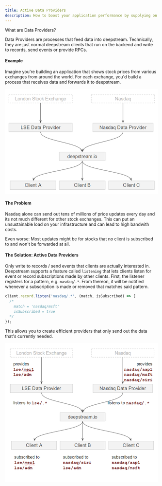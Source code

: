 ```yaml
---
title: Active Data Providers
description: How to boost your application performance by supplying on demand data
---
```


What are Data Providers?

Data Providers are processes that feed data into deepstream. Technically, they are just normal deepstream clients that run on the backend and write to records, send events or provide RPCs.

#### Example
Imagine you're building an application that shows stock prices from various exchanges from around the world. For each exchange, you'd build a process that receives data and forwards it to deepstream.

![Data Providers](data-providers.png)

#### The Problem
Nasdaq alone can send out tens of millions of price updates every day and its not much different for other stock exchanges. This can put an unsustainable load on your infrastructure and can lead to high bandwith costs.

Even worse: Most updates might be for stocks that no client is subscribed to and won't be forwarded at all.

#### The Solution: Active Data Providers
Only write to records / send events that clients are actually interested in. Deepstream supports a feature called `listening` that lets clients listen for event or record subscriptions made by other clients. First, the listener registers for a pattern, e.g. `nasdaq/.*`. From thereon, it will be notified whenever a subscription is made or removed that matches said pattern.

```javascript
client.record.listen('nasdaq/.*', (match, isSubscribed) => {
  /*
    match = 'nasdaq/msft'
    isSubscribed = true
  */
});
```

This allows you to create efficient providers that only send out the data that's currently needed.

![Active Data Providers](active-data-providers.png)
